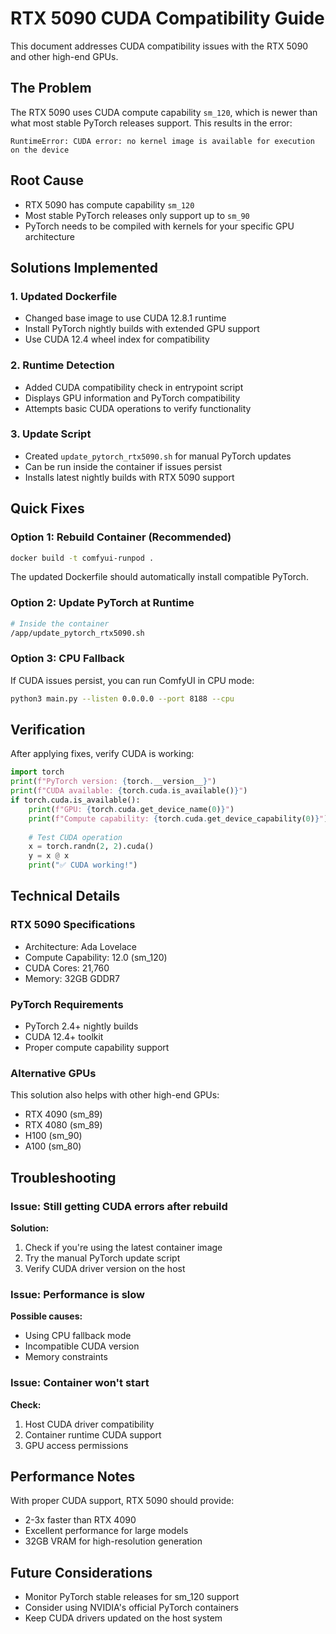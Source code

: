 # RTX 5090 CUDA Compatibility Guide

This document addresses CUDA compatibility issues with the RTX 5090 and other high-end GPUs.

## The Problem

The RTX 5090 uses CUDA compute capability `sm_120`, which is newer than what most stable PyTorch releases support. This results in the error:

```
RuntimeError: CUDA error: no kernel image is available for execution on the device
```

## Root Cause

- RTX 5090 has compute capability `sm_120`
- Most stable PyTorch releases only support up to `sm_90`
- PyTorch needs to be compiled with kernels for your specific GPU architecture

## Solutions Implemented

### 1. Updated Dockerfile
- Changed base image to use CUDA 12.8.1 runtime
- Install PyTorch nightly builds with extended GPU support
- Use CUDA 12.4 wheel index for compatibility

### 2. Runtime Detection
- Added CUDA compatibility check in entrypoint script
- Displays GPU information and PyTorch compatibility
- Attempts basic CUDA operations to verify functionality

### 3. Update Script
- Created `update_pytorch_rtx5090.sh` for manual PyTorch updates
- Can be run inside the container if issues persist
- Installs latest nightly builds with RTX 5090 support

## Quick Fixes

### Option 1: Rebuild Container (Recommended)
```bash
docker build -t comfyui-runpod .
```
The updated Dockerfile should automatically install compatible PyTorch.

### Option 2: Update PyTorch at Runtime
```bash
# Inside the container
/app/update_pytorch_rtx5090.sh
```

### Option 3: CPU Fallback
If CUDA issues persist, you can run ComfyUI in CPU mode:
```bash
python3 main.py --listen 0.0.0.0 --port 8188 --cpu
```

## Verification

After applying fixes, verify CUDA is working:

```python
import torch
print(f"PyTorch version: {torch.__version__}")
print(f"CUDA available: {torch.cuda.is_available()}")
if torch.cuda.is_available():
    print(f"GPU: {torch.cuda.get_device_name(0)}")
    print(f"Compute capability: {torch.cuda.get_device_capability(0)}")
    
    # Test CUDA operation
    x = torch.randn(2, 2).cuda()
    y = x @ x
    print("✅ CUDA working!")
```

## Technical Details

### RTX 5090 Specifications
- Architecture: Ada Lovelace
- Compute Capability: 12.0 (sm_120)
- CUDA Cores: 21,760
- Memory: 32GB GDDR7

### PyTorch Requirements
- PyTorch 2.4+ nightly builds
- CUDA 12.4+ toolkit
- Proper compute capability support

### Alternative GPUs
This solution also helps with other high-end GPUs:
- RTX 4090 (sm_89)
- RTX 4080 (sm_89)
- H100 (sm_90)
- A100 (sm_80)

## Troubleshooting

### Issue: Still getting CUDA errors after rebuild
**Solution:** 
1. Check if you're using the latest container image
2. Try the manual PyTorch update script
3. Verify CUDA driver version on the host

### Issue: Performance is slow
**Possible causes:**
- Using CPU fallback mode
- Incompatible CUDA version
- Memory constraints

### Issue: Container won't start
**Check:**
1. Host CUDA driver compatibility
2. Container runtime CUDA support
3. GPU access permissions

## Performance Notes

With proper CUDA support, RTX 5090 should provide:
- 2-3x faster than RTX 4090
- Excellent performance for large models
- 32GB VRAM for high-resolution generation

## Future Considerations

- Monitor PyTorch stable releases for sm_120 support
- Consider using NVIDIA's official PyTorch containers
- Keep CUDA drivers updated on the host system
